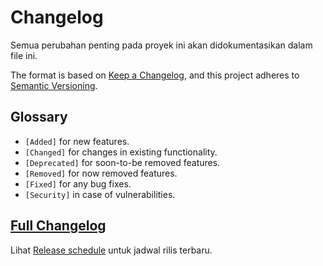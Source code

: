 # Changelog

Semua perubahan penting pada proyek ini akan didokumentasikan dalam file ini.

The format is based on [Keep a Changelog](https://keepachangelog.com/en/1.0.0/),
and this project adheres to [Semantic Versioning](https://semver.org/spec/v2.0.0.html).

## Glossary

- `[Added]` for new features.
- `[Changed]` for changes in existing functionality.
- `[Deprecated]` for soon-to-be removed features.
- `[Removed]` for now removed features.
- `[Fixed]` for any bug fixes.
- `[Security]` in case of vulnerabilities.

## [Full Changelog](https://github.com/buddywinangun/codeigniter-manager/releases)

Lihat [Release schedule](/docs/release.md#release-schedule) untuk jadwal rilis terbaru.